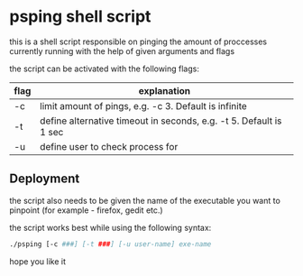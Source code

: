 
# psping shell script

this is a shell script responsible on pinging the amount of proccesses currently running with the help of given arguments and flags

the script can be activated with the following flags:

flag  | explanation
------------- | -------------
-c  | limit amount of pings, e.g. -c 3. Default is infinite
-t  | define alternative timeout in seconds, e.g. -t 5. Default is 1 sec
-u  | define user to check process for

## Deployment

the script also needs to be given the name of the executable you want to pinpoint (for example - firefox, gedit etc.)

the script works best while using the following syntax:

  ```bash
  ./psping [-c ###] [-t ###] [-u user-name] exe-name
  ```

hope you like it

